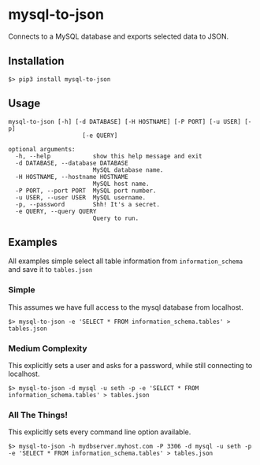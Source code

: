 # mysql-to-json

Connects to a MySQL database and exports selected data to JSON.

## Installation

```
$> pip3 install mysql-to-json
```

## Usage
```
mysql-to-json [-h] [-d DATABASE] [-H HOSTNAME] [-P PORT] [-u USER] [-p]
                     [-e QUERY]

optional arguments:
  -h, --help            show this help message and exit
  -d DATABASE, --database DATABASE
                        MySQL database name.
  -H HOSTNAME, --hostname HOSTNAME
                        MySQL host name.
  -P PORT, --port PORT  MySQL port number.
  -u USER, --user USER  MySQL username.
  -p, --password        Shh! It's a secret.
  -e QUERY, --query QUERY
                        Query to run.
```

## Examples

All examples simple select all table information from `information_schema` and save it to `tables.json`

### Simple

This assumes we have full access to the mysql database from localhost.

```
$> mysql-to-json -e 'SELECT * FROM information_schema.tables' > tables.json
```

### Medium Complexity

This explicitly sets a user and asks for a password, while still connecting to localhost.

```
$> mysql-to-json -d mysql -u seth -p -e 'SELECT * FROM information_schema.tables' > tables.json
```

### All The Things!

This explicitly sets every command line option available.

```
$> mysql-to-json -h mydbserver.myhost.com -P 3306 -d mysql -u seth -p -e 'SELECT * FROM information_schema.tables' > tables.json
```
